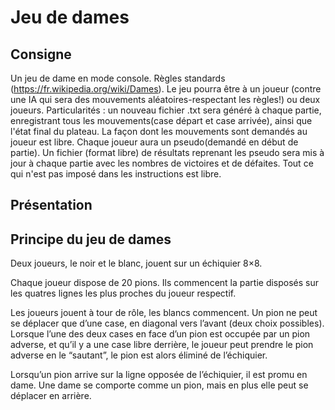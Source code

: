 # Jeu de dames
## Consigne

Un jeu de dame en mode console. Règles standards (https://fr.wikipedia.org/wiki/Dames). Le jeu pourra être à un joueur (contre une IA qui sera des mouvements aléatoires-respectant les règles!) ou deux joueurs. Particularités : un nouveau fichier .txt sera généré à chaque partie, enregistrant tous les mouvements(case départ et case arrivée), ainsi que l'état final du plateau. La façon dont les mouvements sont demandés au joueur est libre. Chaque joueur aura un pseudo(demandé en début de partie). Un fichier (format libre) de résultats reprenant les pseudo sera mis à jour à chaque partie avec les nombres de victoires et de défaites. Tout ce qui n'est pas imposé dans les instructions est libre.

## Présentation



## Principe du jeu de dames

Deux joueurs, le noir et le blanc, jouent sur un échiquier 8×8.

Chaque joueur dispose de 20 pions. Ils commencent la partie disposés sur les quatres lignes les plus proches du joueur respectif.

Les joueurs jouent à tour de rôle, les blancs commencent. Un pion ne peut se déplacer que d’une case, en diagonal vers l’avant (deux choix possibles). Lorsque l’une des deux cases en face d’un pion est occupée par un pion adverse, et qu’il y a une case libre derrière, le joueur peut prendre le pion adverse en le “sautant”, le pion est alors éliminé de l’échiquier.

Lorsqu’un pion arrive sur la ligne opposée de l’échiquier, il est promu en dame. Une dame se comporte comme un pion, mais en plus elle peut se déplacer en arrière.